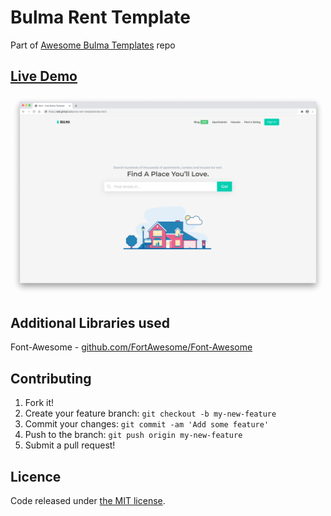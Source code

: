# Bulma Rent Template

Part of [Awesome Bulma Templates](https://github.com/aldi/awesome-bulma-templates) repo

## [Live Demo](https://aldi.github.io/bulma-rent-template/index.html)

![Screenshot](screenshot.png)

## Additional Libraries used

Font-Awesome - [github.com/FortAwesome/Font-Awesome](https://github.com/FortAwesome/Font-Awesome)

## Contributing

1. Fork it!
2. Create your feature branch: `git checkout -b my-new-feature`
3. Commit your changes: `git commit -am 'Add some feature'`
4. Push to the branch: `git push origin my-new-feature`
5. Submit a pull request!

## Licence

Code released under [the MIT license](https://github.com/aldi/bulma-rent-template/blob/master/LICENSE.md).

